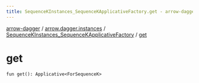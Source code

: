 ```yaml
---
title: SequenceKInstances_SequenceKApplicativeFactory.get - arrow-dagger
---
```


[arrow-dagger](../../index.html) / [arrow.dagger.instances](../index.html) / [SequenceKInstances_SequenceKApplicativeFactory](index.html) / [get](./get.html)

# get

`fun get(): Applicative<ForSequenceK>`